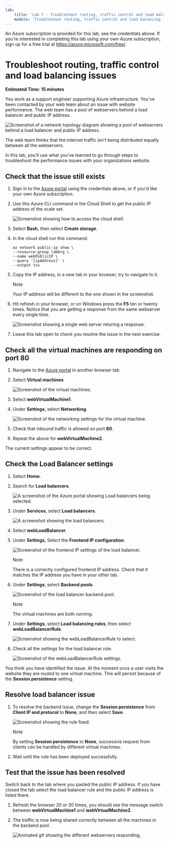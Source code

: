 ```yaml
---
lab:
    title: 'Lab 7 - Troubleshoot routing, traffic control and load balancing issues'
    module: 'Troubleshoot routing, traffic control and load balancing in Microsoft Azure'
---
```


An Azure subscription is provided for this lab, see the credentials above. If you're interested in completing this lab using your own Azure subscription, sign up for a free trial at <https://azure.microsoft.com/free/>.

# Troubleshoot routing, traffic control and load balancing issues

**Estimated Time: 15 minutes**

You work as a support engineer supporting Azure infrastructure. You've been contacted by your web team about an issue with website performance. The web team has a pool of webservers behind a load balancer and public IP address.

![Screenshot of a network topology diagram showing a pool of webservers behind a load balancer and public IP address.](../media/4-network-topology-diagram.png)

The web team thinks that the internet traffic isn't being distributed equally between all the webservers.

In this lab, you'll use what you've learned to go through steps to troubleshoot the performance issues with your organizations website.

## Check that the issue still exists

1. Sign in to the [Azure portal](https://portal.azure.com) using the credentials above, or if you'd like your own Azure subscription.

1. Use this Azure CLI command in the Cloud Shell to get the public IP address of the scale set.

    ![Screenshot showing how to access the cloud shell.](../media/mod6-cloudshell.png)

1. Select **Bash**, then select **Create storage**.
1. In the cloud shell run this command:

    ```
    az network public-ip show \
    --resource-group lab6rg \
    --name webPublicIP \
    --query '[ipAddress]' \
    --output tsv
    ```

2. Copy the IP address, in a new tab in your browser, try to navigate to it.

    > [!NOTE]
    > Your IP address will be different to the one shown in the screenshot.

1. Hit refresh in your browser, or on Windows press the **F5** ten or twenty times. Notice that you are getting a response from the same webserver every single time.

    ![Screenshot showing a single web server returing a response.](../media/4-web-working.png)

1. Leave this tab open to check you resolve the issue in the next exercise.

## Check all the virtual machines are responding on port 80

1. Navigate to the [Azure portal](https://portal.azure.com/learn.docs.microsoft.com?azure-portal=true) in another browser tab.

1. Select **Virtual machines**.

    ![Screenshot of the virtual machines.](../media/4-portal-select-virtual-machines.png)

1. Select **webVirtualMachine1**.

1. Under **Settings**, select **Networking**.

    ![Screenshot of the networking settings for the virtual machine.](../media/4-virtual-machine-network-settings.png)
  
1. Check that inbound traffic is allowed on port **80**.

1. Repeat the above for **webVirtualMachine2**.

The current settings appear to be correct.

## Check the Load Balancer settings

1. Select **Home**.

1. Search for **Load balancers**.

    ![A screenshot of the Azure portal showing Load balancers being selected.](../media/4-load-balancers.png)

1. Under **Services**, select **Load balancers**.

    ![A screenshot showing the load balancers.](../media/4-list-of-load-balancers.png)

1. Select **webLoadBalancer**.

1. Under **Settings**, Select the **Frontend IP configuration**.

    ![Screenshot of the frontend IP settings of the load balancer.](../media/4-load-balancer-frontend.png)

    > [!NOTE]
    > There is a correctly configured frontend IP address. Check that it matches the IP address you have in your other tab.

1. Under **Settings**, select **Backend pools**.

    ![Screenshot of the load balancer backend pool.](../media/4-load-balancer-backend-pools.png)

    > [!NOTE]
    > The virtual machines are both running.

1. Under **Settings**, select **Load balancing rules**, then select **webLoadBalancerRule**.

    ![Screenshot showing the webLoadBalancerRule to select.](../media/4-load-balancer-rules.png)

1. Check all the settings for the load balancer rule.

    ![Screenshot of the webLoadBalancerRule settings.](../media/4-web-load-balancer-rule-settings.png)

You think you have identified the issue. At the moment once a user visits the website they are routed to one virtual machine. This will persist because of the **Session persistence** setting.

## Resolve load balancer issue

1. To resolve the backend issue, change the **Session persistence** from **Client IP and protocol** to **None**, and then select **Save**.

    ![Screenshot showing the rule fixed.](../media/5-load-balancer-fix.png)

    > [!NOTE]
    > By setting **Session persistence** to **None**, successive request from clients can be handled by different virtual machines.

1. Wait until the rule has been deployed successfully.

## Test that the issue has been resolved

Switch back to the tab where you pasted the public IP address. If you have closed the tab select the load balancer rule and the public IP address is listed there.

1. Refresh the browser 20 or 30 times, you should see the message switch between **webVirtualMachine1** and **webVirtualMachine2**.
1. The traffic is now being shared correctly between all the machines in the backend pool.

    ![Animated gif showing the different webservers responding.](../media/issue-resolved.gif)
